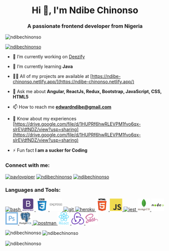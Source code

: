 <h1 align="center">Hi 👋, I'm Ndibe Chinonso</h1>
<h3 align="center">A passionate frontend developer from Nigeria</h3>

<p align="left"> <img src="https://komarev.com/ghpvc/?username=ndibechinonso&label=Profile%20views&color=0e75b6&style=flat" alt="ndibechinonso" /> </p>

<p align="left"> <a href="https://github.com/ryo-ma/github-profile-trophy"><img src="https://github-profile-trophy.vercel.app/?username=ndibechinonso" alt="ndibechinonso" /></a> </p>

- 🔭 I’m currently working on [Deezify](https://github.com/Ndibechinonso/music-app.git)

- 🌱 I’m currently learning **Java**

- 👨‍💻 All of my projects are available at [https://ndibe-chinonso.netlify.app/](https://ndibe-chinonso.netlify.app/)

- 💬 Ask me about **Angular, ReactJs, Redux, Bootstrap, JavaScript, CSS, HTML5**

- 📫 How to reach me **edwardndibe@gmail.com**

- 📄 Know about my experiences [https://drive.google.com/file/d/1HUPRf6hwRLEVPM1fvo6qx-slrEVdfNDZ/view?usp=sharing](https://drive.google.com/file/d/1HUPRf6hwRLEVPM1fvo6qx-slrEVdfNDZ/view?usp=sharing)

- ⚡ Fun fact **I am a sucker for Coding**

<h3 align="left">Connect with me:</h3>
<p align="left">
<a href="https://twitter.com/pavlovpiper" target="blank"><img align="center" src="https://raw.githubusercontent.com/rahuldkjain/github-profile-readme-generator/neutral-icons/src/images/icons/Social/twitter.svg" alt="pavlovpiper" height="30" width="40" /></a>
<a href="https://linkedin.com/in/ndibechinonso" target="blank"><img align="center" src="https://raw.githubusercontent.com/rahuldkjain/github-profile-readme-generator/neutral-icons/src/images/icons/Social/linked-in-alt.svg" alt="ndibechinonso" height="30" width="40" /></a>
<a href="https://instagram.com/ndibechinonso" target="blank"><img align="center" src="https://raw.githubusercontent.com/rahuldkjain/github-profile-readme-generator/neutral-icons/src/images/icons/Social/instagram.svg" alt="ndibechinonso" height="30" width="40" /></a>
</p>

<h3 align="left">Languages and Tools:</h3>
<p align="left"> <a href="https://www.gnu.org/software/bash/" target="_blank"> <img src="https://www.vectorlogo.zone/logos/gnu_bash/gnu_bash-icon.svg" alt="bash" width="40" height="40"/> </a> <a href="https://getbootstrap.com" target="_blank"> <img src="https://raw.githubusercontent.com/devicons/devicon/master/icons/bootstrap/bootstrap-plain-wordmark.svg" alt="bootstrap" width="40" height="40"/> </a> <a href="https://www.w3schools.com/css/" target="_blank"> <img src="https://raw.githubusercontent.com/devicons/devicon/master/icons/css3/css3-original-wordmark.svg" alt="css3" width="40" height="40"/> </a> <a href="https://expressjs.com" target="_blank"> <img src="https://raw.githubusercontent.com/devicons/devicon/master/icons/express/express-original-wordmark.svg" alt="express" width="40" height="40"/> </a> <a href="https://git-scm.com/" target="_blank"> <img src="https://www.vectorlogo.zone/logos/git-scm/git-scm-icon.svg" alt="git" width="40" height="40"/> </a> <a href="https://heroku.com" target="_blank"> <img src="https://www.vectorlogo.zone/logos/heroku/heroku-icon.svg" alt="heroku" width="40" height="40"/> </a> <a href="https://www.w3.org/html/" target="_blank"> <img src="https://raw.githubusercontent.com/devicons/devicon/master/icons/html5/html5-original-wordmark.svg" alt="html5" width="40" height="40"/> </a> <a href="https://developer.mozilla.org/en-US/docs/Web/JavaScript" target="_blank"> <img src="https://raw.githubusercontent.com/devicons/devicon/master/icons/javascript/javascript-original.svg" alt="javascript" width="40" height="40"/> </a> <a href="https://jestjs.io" target="_blank"> <img src="https://www.vectorlogo.zone/logos/jestjsio/jestjsio-icon.svg" alt="jest" width="40" height="40"/> </a> <a href="https://www.mongodb.com/" target="_blank"> <img src="https://raw.githubusercontent.com/devicons/devicon/master/icons/mongodb/mongodb-original-wordmark.svg" alt="mongodb" width="40" height="40"/> </a> <a href="https://nodejs.org" target="_blank"> <img src="https://raw.githubusercontent.com/devicons/devicon/master/icons/nodejs/nodejs-original-wordmark.svg" alt="nodejs" width="40" height="40"/> </a> <a href="https://www.photoshop.com/en" target="_blank"> <img src="https://raw.githubusercontent.com/devicons/devicon/master/icons/photoshop/photoshop-line.svg" alt="photoshop" width="40" height="40"/> </a> <a href="https://www.postgresql.org" target="_blank"> <img src="https://raw.githubusercontent.com/devicons/devicon/master/icons/postgresql/postgresql-original-wordmark.svg" alt="postgresql" width="40" height="40"/> </a> <a href="https://postman.com" target="_blank"> <img src="https://www.vectorlogo.zone/logos/getpostman/getpostman-icon.svg" alt="postman" width="40" height="40"/> </a> <a href="https://reactjs.org/" target="_blank"> <img src="https://raw.githubusercontent.com/devicons/devicon/master/icons/react/react-original-wordmark.svg" alt="react" width="40" height="40"/> </a> <a href="https://redux.js.org" target="_blank"> <img src="https://raw.githubusercontent.com/devicons/devicon/master/icons/redux/redux-original.svg" alt="redux" width="40" height="40"/> </a> <a href="https://sass-lang.com" target="_blank"> <img src="https://raw.githubusercontent.com/devicons/devicon/master/icons/sass/sass-original.svg" alt="sass" width="40" height="40"/> </a> </p>

<p><img align="left" src="https://github-readme-stats.vercel.app/api/top-langs?username=ndibechinonso&show_icons=true&locale=en&layout=compact" alt="ndibechinonso" /></p>

<p>&nbsp;<img align="center" src="https://github-readme-stats.vercel.app/api?username=ndibechinonso&show_icons=true&locale=en" alt="ndibechinonso" /></p>

<p><img align="center" src="https://github-readme-streak-stats.herokuapp.com/?user=ndibechinonso&" alt="ndibechinonso" /></p>

